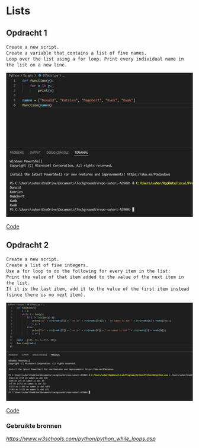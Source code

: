 # **Lists**

## **Opdracht 1**

    Create a new script.
    Create a variable that contains a list of five names.
    Loop over the list using a for loop. Print every individual name in the list on a new line.

![SS](../00_includes/PRG/07.01.png)

[Code](../06_Python/Scripts/07lists1.py)

## **Opdracht 2**

    Create a new script.
    Create a list of five integers.
    Use a for loop to do the following for every item in the list:
    Print the value of that item added to the value of the next item in the list. 
    If it is the last item, add it to the value of the first item instead (since there is no next item).

![SS](../00_includes/PRG/07.02.png)

[Code](../06_Python/Scripts/07lists2.py)

### **Gebruikte bronnen**

*<https://www.w3schools.com/python/python_while_loops.asp>*
